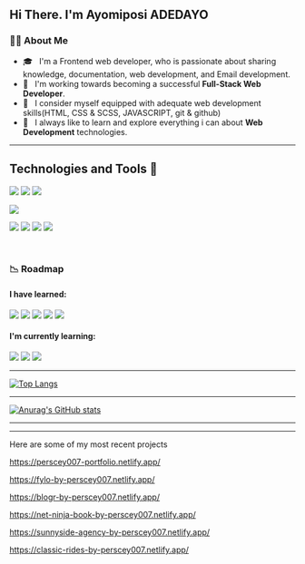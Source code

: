 


## Hi There. I'm Ayomiposi ADEDAYO

### :man_technologist: About Me


- 🎓 &nbsp; I'm a Frontend web developer, who is passionate about sharing knowledge, documentation, web development, and Email development.
- 🌱 &nbsp; I'm working towards becoming a successful **Full-Stack Web Developer**.
- 💼 &nbsp; I consider myself equipped with adequate web development skills(HTML, CSS & SCSS, JAVASCRIPT, git & github)
- 🤔 &nbsp; I always like to learn and explore everything i can about **Web Development** technologies.


---


## Technologies and Tools 🚀
![](https://img.shields.io/badge/Language-HTML-informational?style=flat&logo=html5&logoColor=white&color=2bbc8a)
![](https://img.shields.io/badge/Language-CSS-informational?style=flat&logo=css3&logoColor=white&color=2bbc8a)
![](https://img.shields.io/badge/Code-SASS-informational?style=flat&logo=sass&logoColor=white&color=2bbc8a)
<!-- ![](https://img.shields.io/badge/Language-Javascript-informational?style=flat&logo=javascript&logoColor=white&color=2bbc8a) -->
![](https://img.shields.io/badge/Framework-Bootstrap-informational?style=flat&logo=node.js&logoColor=white&color=2bbc8a)
<!--![](https://img.shields.io/badge/Framework-Vue-informational?style=flat&logo=vue.js&logoColor=white&color=2bbc8a)
![](https://img.shields.io/badge/Framework-React-informational?style=flat&logo=react&logoColor=white&color=2bbc8a)
![](https://img.shields.io/badge/Framework-Angular-informational?style=flat&logo=angular&logoColor=white&color=2bbc8a)
![](https://img.shields.io/badge/Database-MySQL-informational?style=flat&logo=mysql&logoColor=white&color=2bbc8a)
![](https://img.shields.io/badge/Database-Postgres-informational?style=flat&logo=postgresql&logoColor=white&color=2bbc8a)
![](https://img.shields.io/badge/Database-MongoDB-informational?style=flat&logo=mongodb&logoColor=white&color=2bbc8a)
![](https://img.shields.io/badge/Framework-GraphQL-informational?style=flat&logo=graphql&logoColor=white&color=2bbc8a) -->
![](https://img.shields.io/badge/Editor-VSCode-informational?style=flat&logo=visualstudiocode&logoColor=white&color=2bbc8a)
![](https://img.shields.io/badge/Platform-Netlify-informational?style=flat&logo=heroku&logoColor=white&color=2bbc8a)
![](https://img.shields.io/badge/Platform-Heroku-informational?style=flat&logo=netlify&logoColor=white&color=2bbc8a)
![](https://img.shields.io/badge/Platform-Vercel-informational?style=flat&logo=vercel&logoColor=white&color=2bbc8a) 
<!-- ![](https://img.shields.io/badge/Platform-Firebase-informational?style=flat&logo=firebase&logoColor=white&color=2bbc8a) 
 -->
 <br>

### :chart_with_downwards_trend: Roadmap

#### I have **learned**: 

<div>
  <img src="https://img.shields.io/badge/-HTML-E34F26?style=flat&logo=html5&logoColor=ffffff"/>
  <img src="https://img.shields.io/badge/-CSS-1572B6?style=flat&logo=css3&logoColor=ffffff"/>
   <img src="https://img.shields.io/badge/-Git-F05032?style=flat&logo=git&logoColor=ffffff"/>
  <img src="https://img.shields.io/badge/-SCSS-CC6699?style=flat&logo=sass&logoColor=ffffff"/>

<img src="https://img.shields.io/badge/-Bootstrap-7952B3?style=flat&logo=bootstrap&logoColor=ffffff"/>

</div>
  
#### I'm currently **learning**:
 
<div>
    <img src="https://img.shields.io/badge/-JavaScript-F7DF1E?style=flat&logo=javascript&logoColor=222222"/>
 
   <img src="https://img.shields.io/badge/-React%20JS-61DAFB?style=flat&logo=react&logoColor=222222"/>
  <img src="https://img.shields.io/badge/-Redux-764ABC?style=flat&logo=redux&logoColor=ffffff"/>
</div>


<hr>

[![Top Langs](https://github-readme-stats.vercel.app/api/top-langs/?username=Ayomiposi-Adedayo&langs_count=8&show_icons=true&theme=tokyonight)](https://github.com/Ayomiposi-Adedayo/github-readme-stats)

<hr>

[![Anurag's GitHub stats](https://github-readme-stats.vercel.app/api?username=Ayomiposi-Adedayo&show_icons=true&theme=tokyonight)](https://github.com/Ayomiposi-Adedayo/github-readme-stats)

<hr>


<hr>

Here are some of my most recent projects 

https://perscey007-portfolio.netlify.app/

https://fylo-by-perscey007.netlify.app/

https://blogr-by-perscey007.netlify.app/

https://net-ninja-book-by-perscey007.netlify.app/

https://sunnyside-agency-by-perscey007.netlify.app/

https://classic-rides-by-perscey007.netlify.app/



